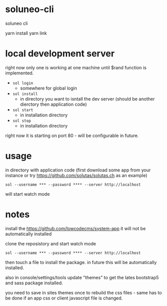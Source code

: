 # soluneo-cli

soluneo cli

yarn install
yarn link

# local development server

right now only one is working at one machine until $rand function is implemented.

- ```sol login```
  - somewhere for global login
- ```sol install```
  - in directory you want to isntall the dev server (should be another dierctory then application code)
- ```sol start```
  - in installation directory
- ```sol stop```
  - in installation directory

right now it is starting on port 80 - will be configurable in future.



# usage

in directory with application code (first download some app from your instance or try https://github.com/solutas/solutas.ch as an example)

```
sol --username *** --password **** --server http://localhost
```

will start watch mode


# notes

install the https://github.com/lowcodecms/system-app it will not be automatically installed

clone the reposistory and start watch mode 
```
sol --username *** --password **** --server http://localhost

```
then touch a file to install the package. in future this will be automatically installed.

also in console/settings/tools update "themes" to get the lates bootstrap5 and sass package installed.

you need to save in sites themes once to rebuild the css files - same has to be done if an app css or client javascript file is changed.